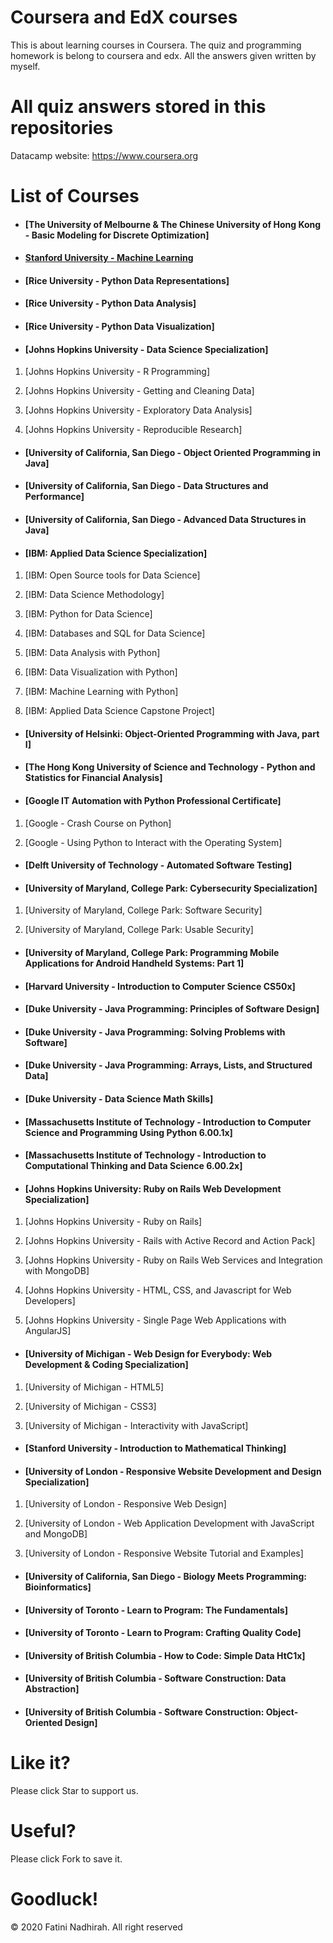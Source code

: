 # Coursera and EdX courses
This is about learning courses in Coursera. The quiz and programming homework is belong to coursera and edx. All the answers given written by myself.

# All quiz answers stored in this repositories

Datacamp website: https://www.coursera.org

# List of Courses
- #### [The University of Melbourne & The Chinese University of Hong Kong - Basic Modeling for Discrete Optimization]
- #### [Stanford University - Machine Learning](./Stanford%20University%20-%20Machine%20Learning)
- #### [Rice University - Python Data Representations]

- #### [Rice University - Python Data Analysis]

- #### [Rice University - Python Data Visualization]

- #### [Johns Hopkins University - Data Science Specialization]

1. [Johns Hopkins University - R Programming]

2. [Johns Hopkins University - Getting and Cleaning Data]

3. [Johns Hopkins University - Exploratory Data Analysis]

4. [Johns Hopkins University - Reproducible Research]

- #### [University of California, San Diego - Object Oriented Programming in Java]

- #### [University of California, San Diego - Data Structures and Performance]

- #### [University of California, San Diego - Advanced Data Structures in Java]

- #### [IBM: Applied Data Science Specialization]

1. [IBM: Open Source tools for Data Science]

2. [IBM: Data Science Methodology]

3. [IBM: Python for Data Science]
4. [IBM: Databases and SQL for Data Science]

5. [IBM: Data Analysis with Python]

6. [IBM: Data Visualization with Python]

7. [IBM: Machine Learning with Python]

8. [IBM: Applied Data Science Capstone Project]

- #### [University of Helsinki: Object-Oriented Programming with Java, part I]

- #### [The Hong Kong University of Science and Technology - Python and Statistics for Financial Analysis]

- #### [Google IT Automation with Python Professional Certificate]

1. [Google - Crash Course on Python]

2. [Google - Using Python to Interact with the Operating System]

- #### [Delft University of Technology - Automated Software Testing]
- #### [University of Maryland, College Park: Cybersecurity Specialization] 

1. [University of Maryland, College Park: Software Security]

2. [University of Maryland, College Park: Usable Security]

- #### [University of Maryland, College Park: Programming Mobile Applications for Android Handheld Systems: Part 1]

- #### [Harvard University - Introduction to Computer Science CS50x]

- #### [Duke University - Java Programming: Principles of Software Design]

- #### [Duke University - Java Programming: Solving Problems with Software]

- #### [Duke University - Java Programming: Arrays, Lists, and Structured Data]

- #### [Duke University - Data Science Math Skills]
- #### [Massachusetts Institute of Technology - Introduction to Computer Science and Programming Using Python 6.00.1x]

- #### [Massachusetts Institute of Technology - Introduction to Computational Thinking and Data Science 6.00.2x]
- #### [Johns Hopkins University: Ruby on Rails Web Development Specialization]
1. [Johns Hopkins University - Ruby on Rails]

2. [Johns Hopkins University - Rails with Active Record and Action Pack]
3. [Johns Hopkins University - Ruby on Rails Web Services and Integration with MongoDB]

4. [Johns Hopkins University - HTML, CSS, and Javascript for Web Developers]
5. [Johns Hopkins University - Single Page Web Applications with AngularJS]

- #### [University of Michigan - Web Design for Everybody: Web Development & Coding Specialization]

1. [University of Michigan - HTML5]

2. [University of Michigan - CSS3]

3. [University of Michigan -  Interactivity with JavaScript]

- #### [Stanford University - Introduction to Mathematical Thinking]

- #### [University of London - Responsive Website Development and Design Specialization]

1. [University of London - Responsive Web Design]

2. [University of London - Web Application Development with JavaScript and MongoDB]

3. [University of London - Responsive Website Tutorial and Examples]
- #### [University of California, San Diego - Biology Meets Programming: Bioinformatics]
- #### [University of Toronto - Learn to Program: The Fundamentals]

- #### [University of Toronto - Learn to Program: Crafting Quality Code]
- #### [University of British Columbia - How to Code: Simple Data HtC1x]

- #### [University of British Columbia - Software Construction: Data Abstraction]

- #### [University of British Columbia - Software Construction: Object-Oriented Design]



 # Like it? 
  Please click Star to support us.
  
 # Useful?
  Please click Fork to save it.
  
 # Goodluck!



© 2020 Fatini Nadhirah. All right reserved
